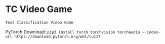 # TC Video Game

`Text Classification Video Game`

PyTorch Download: `pip3 install torch torchvision torchaudio --index-url https://download.pytorch.org/whl/cu117`
